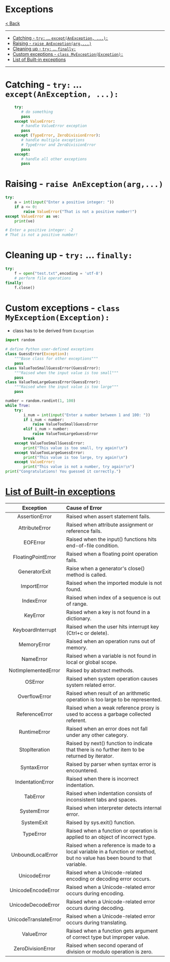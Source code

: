 # Exceptions <!-- omit in toc -->

[< Back](./Python_crib_notes.md)

---

<!-- @import "[TOC]" {cmd="toc" depthFrom=1 depthTo=6 orderedList=false} -->

<!-- code_chunk_output -->
- [Catching - `try:` ... `except(AnException, ...):`](#catching---try--exceptanexception-)
- [Raising - `raise AnException(arg,...)`](#raising---raise-anexceptionarg)
- [Cleaning up - `try:` ... `finally:`](#cleaning-up---try--finally)
- [Custom exceptions - `class MyException(Exception):`](#custom-exceptions---class-myexceptionexception)
- [List of Built-in exceptions](#list-of-built-in-exceptions)
<!-- /code_chunk_output -->

---

# Catching - `try:` ... `except(AnException, ...):`

```python
    try:
       # do something
       pass
    except ValueError:
       # handle ValueError exception
       pass
    except (TypeError, ZeroDivisionError):
       # handle multiple exceptions
       # TypeError and ZeroDivisionError
       pass
    except:
       # handle all other exceptions
       pass
```

# Raising - `raise AnException(arg,...)`

```python
try:
    a = int(input("Enter a positive integer: "))
    if a <= 0:
        raise ValueError("That is not a positive number!")
except ValueError as ve:
    print(ve)

# Enter a positive integer: -2
# That is not a positive number!
```

# Cleaning up - `try:` ... `finally:`

```python
try:
    f = open("test.txt",encoding = 'utf-8')
    # perform file operations
finally:
    f.close()
```

# Custom exceptions - `class MyException(Exception):`

- class has to be derived from  `Exception`

```python
import random

# define Python user-defined exceptions
class GuessError(Exception):
    """Base class for other exceptions"""
    pass
class ValueTooSmallGuessError(GuessError):
    """Raised when the input value is too small"""
    pass
class ValueTooLargeGuessError(GuessError):
    """Raised when the input value is too large"""
    pass

number = random.randint(1, 100)
while True:
    try:
        i_num = int(input("Enter a number between 1 and 100: "))
        if i_num < number:
            raise ValueTooSmallGuessError
        elif i_num > number:
            raise ValueTooLargeGuessError
        break
    except ValueTooSmallGuessError:
        print("This value is too small, try again!\n")
    except ValueTooLargeGuessError:
        print("This value is too large, try again!\n")
    except ValueError:
        print("This value is not a number, try again!\n")
print("Congratulations! You guessed it correctly.")
```

# [List of Built-in exceptions](https://www.programiz.com/python-programming/exceptions)

Exception | Cause of Error
:-:|:-
AssertionError | Raised when assert statement fails.
AttributeError | Raised when attribute assignment or reference fails.
EOFError | Raised when the input() functions hits end-of-file condition.
FloatingPointError | Raised when a floating point operation fails.
GeneratorExit | Raise when a generator's close() method is called.
ImportError | Raised when the imported module is not found.
IndexError | Raised when index of a sequence is out of range.
KeyError | Raised when a key is not found in a dictionary.
KeyboardInterrupt | Raised when the user hits interrupt key (Ctrl+c or delete).
MemoryError | Raised when an operation runs out of memory.
NameError | Raised when a variable is not found in local or global scope.
NotImplementedError | Raised by abstract methods.
OSError | Raised when system operation causes system related error.
OverflowError | Raised when result of an arithmetic operation is too large to be represented.
ReferenceError | Raised when a weak reference proxy is used to access a garbage collected referent.
RuntimeError | Raised when an error does not fall under any other category.
StopIteration | Raised by next() function to indicate that there is no further item to be returned by iterator.
SyntaxError | Raised by parser when syntax error is encountered.
IndentationError | Raised when there is incorrect indentation.
TabError | Raised when indentation consists of inconsistent tabs and spaces.
SystemError | Raised when interpreter detects internal error.
SystemExit | Raised by sys.exit() function.
TypeError | Raised when a function or operation is applied to an object of incorrect type.
UnboundLocalError | Raised when a reference is made to a local variable in a function or method, but no value has been bound to that variable.
UnicodeError | Raised when a Unicode-related encoding or decoding error occurs.
UnicodeEncodeError | Raised when a Unicode-related error occurs during encoding.
UnicodeDecodeError | Raised when a Unicode-related error occurs during decoding.
UnicodeTranslateError | Raised when a Unicode-related error occurs during translating.
ValueError | Raised when a function gets argument of correct type but improper value.
ZeroDivisionError | Raised when second operand of division or modulo operation is zero.
